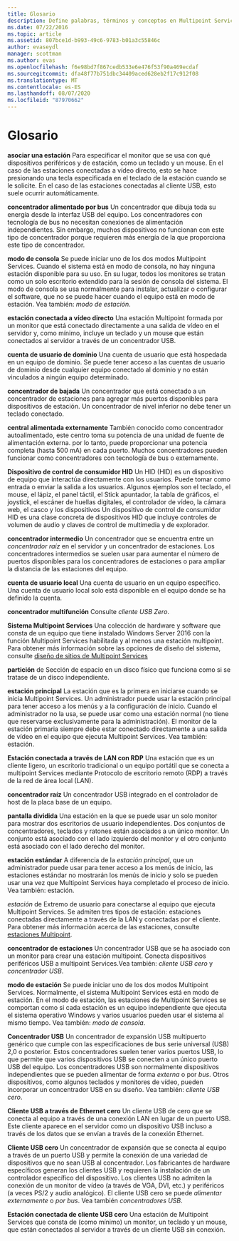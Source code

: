 ```yaml
---
title: Glosario
description: Define palabras, términos y conceptos en Multipoint Services
ms.date: 07/22/2016
ms.topic: article
ms.assetid: 807bce1d-b993-49c6-9783-b01a3c55846c
author: evaseydl
manager: scottman
ms.author: evas
ms.openlocfilehash: f6e98bd7f867cedb533e6e476f53f90a469ecdaf
ms.sourcegitcommit: dfa48f77b751dbc34409aced628eb2f17c912f08
ms.translationtype: MT
ms.contentlocale: es-ES
ms.lasthandoff: 08/07/2020
ms.locfileid: "87970662"
---
```

# <a name="glossary"></a>Glosario
**asociar una estación** Para especificar el monitor que se usa con qué dispositivos periféricos y de estación, como un teclado y un mouse. En el caso de las estaciones conectadas a vídeo directo, esto se hace presionando una tecla especificada en el teclado de la estación cuando se le solicite. En el caso de las estaciones conectadas al cliente USB, esto suele ocurrir automáticamente.

**concentrador alimentado por bus** Un concentrador que dibuja toda su energía desde la interfaz USB del equipo. Los concentradores con tecnología de bus no necesitan conexiones de alimentación independientes. Sin embargo, muchos dispositivos no funcionan con este tipo de concentrador porque requieren más energía de la que proporciona este tipo de concentrador.

**modo de consola** Se puede iniciar uno de los dos modos Multipoint Services. Cuando el sistema está en modo de consola, no hay ninguna estación disponible para su uso. En su lugar, todos los monitores se tratan como un solo escritorio extendido para la sesión de consola del sistema. El modo de consola se usa normalmente para instalar, actualizar o configurar el software, que no se puede hacer cuando el equipo está en modo de estación. Vea también: *modo de estación*.

**estación conectada a vídeo directo** Una estación Multipoint formada por un monitor que está conectado directamente a una salida de vídeo en el servidor y, como mínimo, incluye un teclado y un mouse que están conectados al servidor a través de un concentrador USB.

**cuenta de usuario de dominio** Una cuenta de usuario que está hospedada en un equipo de dominio. Se puede tener acceso a las cuentas de usuario de dominio desde cualquier equipo conectado al dominio y no están vinculados a ningún equipo determinado.

**concentrador de bajada** Un concentrador que está conectado a un concentrador de estaciones para agregar más puertos disponibles para dispositivos de estación. Un concentrador de nivel inferior no debe tener un teclado conectado.

**central alimentada externamente** También conocido como concentrador autoalimentado, este centro toma su potencia de una unidad de fuente de alimentación externa. por lo tanto, puede proporcionar una potencia completa (hasta 500 mA) en cada puerto. Muchos concentradores pueden funcionar como concentradores con tecnología de bus o externamente.

**Dispositivo de control de consumidor HID** Un HID (HID) es un dispositivo de equipo que interactúa directamente con los usuarios. Puede tomar como entrada o enviar la salida a los usuarios. Algunos ejemplos son el teclado, el mouse, el lápiz, el panel táctil, el Stick apuntador, la tabla de gráficos, el joystick, el escáner de huellas digitales, el controlador de vídeo, la cámara web, el casco y los dispositivos Un dispositivo de control de consumidor HID es una clase concreta de dispositivos HID que incluye controles de volumen de audio y claves de control de multimedia y de explorador.

**concentrador intermedio** Un concentrador que se encuentra entre un *concentrador raíz* en el servidor y un concentrador de estaciones. Los concentradores intermedios se suelen usar para aumentar el número de puertos disponibles para los concentradores de estaciones o para ampliar la distancia de las estaciones del equipo.

**cuenta de usuario local** Una cuenta de usuario en un equipo específico. Una cuenta de usuario local solo está disponible en el equipo donde se ha definido la cuenta.

**concentrador multifunción** Consulte *cliente USB Zero*.

**Sistema Multipoint Services** Una colección de hardware y software que consta de un equipo que tiene instalado Windows Server 2016 con la función Multipoint Services habilitada y al menos una estación multipoint. Para obtener más información sobre las opciones de diseño del sistema, consulte [diseño de sitios de Multipoint Services](MultiPoint-services-Site-Planning.md)

**partición** de Sección de espacio en un disco físico que funciona como si se tratase de un disco independiente.

**estación principal** La estación que es la primera en iniciarse cuando se inicia Multipoint Services. Un administrador puede usar la estación principal para tener acceso a los menús y a la configuración de inicio. Cuando el administrador no la usa, se puede usar como una estación normal (no tiene que reservarse exclusivamente para la administración). El monitor de la estación primaria siempre debe estar conectado directamente a una salida de vídeo en el equipo que ejecuta Multipoint Services. Vea también: estación.

**Estación conectada a través de LAN con RDP** Una estación que es un cliente ligero, un escritorio tradicional o un equipo portátil que se conecta a multipoint Services mediante Protocolo de escritorio remoto (RDP) a través de la red de área local (LAN).

**concentrador raíz** Un concentrador USB integrado en el controlador de host de la placa base de un equipo.

**pantalla dividida** Una estación en la que se puede usar un solo monitor para mostrar dos escritorios de usuario independientes. Dos conjuntos de concentradores, teclados y ratones están asociados a un único monitor. Un conjunto está asociado con el lado izquierdo del monitor y el otro conjunto está asociado con el lado derecho del monitor.

**estación estándar** A diferencia de la *estación principal*, que un administrador puede usar para tener acceso a los menús de inicio, las estaciones estándar no mostrarán los menús de inicio y solo se pueden usar una vez que Multipoint Services haya completado el proceso de inicio. Vea también: estación.

*estación* de Extremo de usuario para conectarse al equipo que ejecuta Multipoint Services. Se admiten tres tipos de estación: estaciones conectadas directamente a través de la LAN y conectadas por el cliente. Para obtener más información acerca de las estaciones, consulte [estaciones Multipoint](MultiPoint-services-Stations.md).

**concentrador de estaciones** Un concentrador USB que se ha asociado con un monitor para crear una estación multipoint. Conecta dispositivos periféricos USB a multipoint Services.Vea también: *cliente USB cero* y *concentrador USB*.

**modo de estación** Se puede iniciar uno de los dos modos Multipoint Services. Normalmente, el sistema Multipoint Services está en modo de estación. En el modo de estación, las estaciones de Multipoint Services se comportan como si cada estación es un equipo independiente que ejecuta el sistema operativo Windows y varios usuarios pueden usar el sistema al mismo tiempo. Vea también: *modo de consola*.

**Concentrador USB** Un concentrador de expansión USB multipuerto genérico que cumple con las especificaciones de bus serie universal (USB) 2,0 o posterior. Estos concentradores suelen tener varios puertos USB, lo que permite que varios dispositivos USB se conecten a un único puerto USB del equipo. Los concentradores USB son normalmente dispositivos independientes que se pueden alimentar de forma *externa* o por *bus*. Otros dispositivos, como algunos teclados y monitores de vídeo, pueden incorporar un concentrador USB en su diseño. Vea también: *cliente USB cero*.

**Cliente USB a través de Ethernet cero** Un cliente USB de cero que se conecta al equipo a través de una conexión LAN en lugar de un puerto USB. Este cliente aparece en el servidor como un dispositivo USB incluso a través de los datos que se envían a través de la conexión Ethernet.

**Cliente USB cero** Un concentrador de expansión que se conecta al equipo a través de un puerto USB y permite la conexión de una variedad de dispositivos que no sean USB al concentrador. Los fabricantes de hardware específicos generan los clientes USB y requieren la instalación de un controlador específico del dispositivo. Los clientes USB no admiten la conexión de un monitor de vídeo (a través de VGA, DVI, etc.) y periféricos (a veces PS/2 y audio analógico). El cliente USB cero se puede *alimentar externamente* o *por bus*. Vea también *concentradores USB*.

**Estación conectada de cliente USB cero** Una estación de Multipoint Services que consta de (como mínimo) un monitor, un teclado y un mouse, que están conectados al servidor a través de un cliente USB sin conexión.


